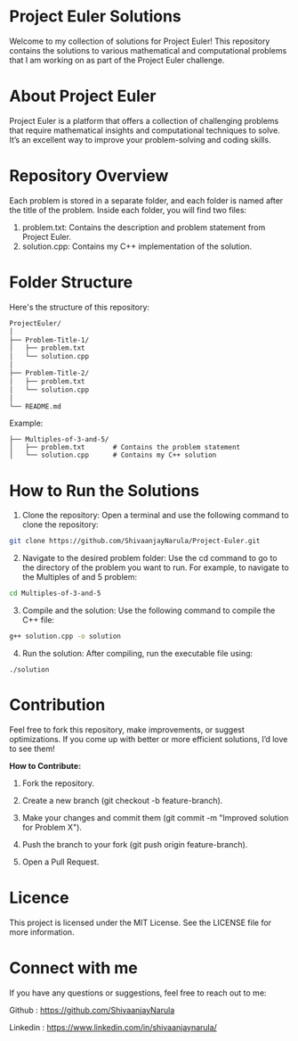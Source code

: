 # Project Euler Solutions

Welcome to my collection of solutions for Project Euler! This repository contains the solutions to various mathematical and computational problems that I am working on as part of the Project Euler challenge.

# About Project Euler

Project Euler is a platform that offers a collection of challenging problems that require mathematical insights and computational techniques to solve. It’s an excellent way to improve your problem-solving and coding skills.

# Repository Overview

Each problem is stored in a separate folder, and each folder is named after the title of the problem. Inside each folder, you will find two files:
1. problem.txt: Contains the description and problem statement from Project Euler.
2. solution.cpp: Contains my C++ implementation of the solution.

# Folder Structure

Here's the structure of this repository:

```bash
ProjectEuler/
│
├── Problem-Title-1/
│   ├── problem.txt
│   └── solution.cpp
│
├── Problem-Title-2/
│   ├── problem.txt
│   └── solution.cpp
│
└── README.md
```
Example:
```
├── Multiples-of-3-and-5/
│   ├── problem.txt       # Contains the problem statement
│   └── solution.cpp      # Contains my C++ solution
```
# How to Run the Solutions

1. Clone the repository: Open a terminal and use the following command to clone the repository:
```bash
git clone https://github.com/ShivaanjayNarula/Project-Euler.git
```

2. Navigate to the desired problem folder: Use the cd command to go to the directory of the problem you want to run. For example, to navigate to the Multiples of and 5 problem:

```bash
cd Multiples-of-3-and-5
```

3. Compile and the solution: Use the following command to compile the C++ file:

```bash
g++ solution.cpp -o solution
```

4. Run the solution: After compiling, run the executable file using:

```
./solution
```

# Contribution

Feel free to fork this repository, make improvements, or suggest optimizations. If you come up with better or more efficient solutions, I’d love to see them!

**How to Contribute:**

1. Fork the repository.
   
2. Create a new branch (git checkout -b feature-branch).
  
3. Make your changes and commit them (git commit -m "Improved solution for Problem X").

4. Push the branch to your fork (git push origin feature-branch).

5. Open a Pull Request.

# Licence

This project is licensed under the MIT License. See the LICENSE file for more information.

# Connect with me 

If you have any questions or suggestions, feel free to reach out to me:

Github : https://github.com/ShivaanjayNarula

Linkedin : https://www.linkedin.com/in/shivaanjaynarula/
